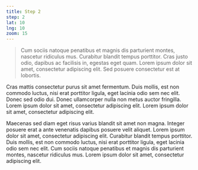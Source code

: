 ```yaml
---
title: Step 2
step: 2
lat: 10
lng: 10
zoom: 15
---
```


> Cum sociis natoque penatibus et magnis dis parturient montes, nascetur ridiculus mus. Curabitur blandit tempus porttitor. Cras justo odio, dapibus ac facilisis in, egestas eget quam. Lorem ipsum dolor sit amet, consectetur adipiscing elit. Sed posuere consectetur est at lobortis.

Cras mattis consectetur purus sit amet fermentum. Duis mollis, est non commodo luctus, nisi erat porttitor ligula, eget lacinia odio sem nec elit. Donec sed odio dui. Donec ullamcorper nulla non metus auctor fringilla. Lorem ipsum dolor sit amet, consectetur adipiscing elit. Lorem ipsum dolor sit amet, consectetur adipiscing elit.

Maecenas sed diam eget risus varius blandit sit amet non magna. Integer posuere erat a ante venenatis dapibus posuere velit aliquet. Lorem ipsum dolor sit amet, consectetur adipiscing elit. Curabitur blandit tempus porttitor. Duis mollis, est non commodo luctus, nisi erat porttitor ligula, eget lacinia odio sem nec elit. Cum sociis natoque penatibus et magnis dis parturient montes, nascetur ridiculus mus. Lorem ipsum dolor sit amet, consectetur adipiscing elit.
